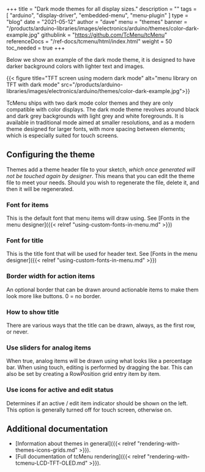 +++
title = "Dark mode themes for all display sizes."
description = ""
tags = [ "arduino", "display-driver", "embedded-menu", "menu-plugin" ]
type = "blog"
date = "2021-05-12"
author =  "dave"
menu = "themes"
banner = "/products/arduino-libraries/images/electronics/arduino/themes/color-dark-example.jpg"
githublink = "https://github.com/TcMenu/tcMenu"
referenceDocs = "/ref-docs/tcmenu/html/index.html"
weight = 50
toc_needed = true
+++

Below we show an example of the dark mode theme, it is designed to have darker background colors with lighter text and images.

{{< figure title="TFT screen using modern dark mode" alt="menu library on TFT with dark mode" src="/products/arduino-libraries/images/electronics/arduino/themes/color-dark-example.jpg">}}

TcMenu ships with two dark mode color themes and they are only compatible with color displays. The dark mode theme revolves around black and dark grey backgrounds with light grey and white foregrounds. It is available in traditional mode aimed at smaller resolutions, and as a modern theme designed for larger fonts, with more spacing between elements; which is especially suited for touch screens.

## Configuring the theme 

Themes add a theme header file to your sketch, _which once generated will not be touched again by designer_. This means that you can edit the theme file to meet your needs. Should you wish to regenerate the file, delete it, and then it will be regenerated.

### Font for items

This is the default font that menu items will draw using. See [Fonts in the menu designer]({{< relref "using-custom-fonts-in-menu.md" >}})

### Font for title

This is the title font that will be used for header text. See [Fonts in the menu designer]({{< relref "using-custom-fonts-in-menu.md" >}})

### Border width for action items

An optional border that can be drawn around actionable items to make them look more like buttons. 0 = no border.

### How to show title

There are various ways that the title can be drawn, always, as the first row, or never.

### Use sliders for analog items

When true, analog items will be drawn using what looks like a percentage bar. When using touch, editing is performed by dragging the bar. This can also be set by creating a RowPosition grid entry item by item.

### Use icons for active and edit status

Determines if an active / edit item indicator should be shown on the left.  This option is generally turned off for touch screen, otherwise on.

## Additional documentation

* [Information about themes in general]({{< relref "rendering-with-themes-icons-grids.md" >}}).
* [Full documentation of tcMenu rendering]({{< relref "rendering-with-tcmenu-LCD-TFT-OLED.md" >}}).
